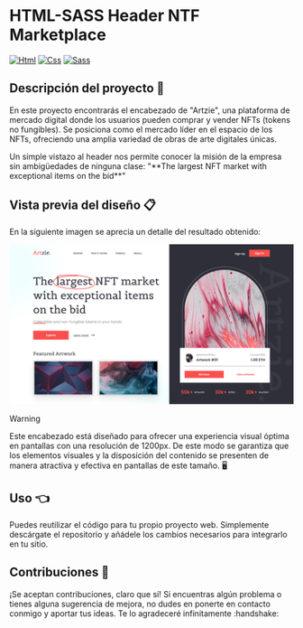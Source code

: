 # HTML-SASS Header NTF Marketplace
[![Html](https://img.shields.io/badge/HTML-white?style=for-the-badge&logo=html5&logoColor=white&labelColor=black&color=%23E34F26)]()
[![Css](https://img.shields.io/badge/css-white?style=for-the-badge&logo=css3&logoColor=white&labelColor=black&color=blue)]()
[![Sass](https://img.shields.io/badge/SASS-black?style=for-the-badge&logo=Sass&logoColor=white&labelColor=black&color=%23CC6699)]()

## Descripción del proyecto :memo:
<p>En este proyecto encontrarás el encabezado de "Artzie", una plataforma de mercado digital donde los usuarios pueden comprar y vender NFTs (tokens no fungibles). Se posiciona como el mercado líder en el espacio de los NFTs, ofreciendo una amplia variedad de obras de arte digitales únicas.</p>
<p>Un simple vistazo al header nos permite conocer la misión de la empresa sin ambigüedades de ninguna clase: "**The largest NFT market with exceptional items on the bid**"</p>

## Vista previa del diseño :clipboard:
<p>En la siguiente imagen se aprecia un detalle del resultado obtenido:</p>

<img src="marketplace-resume.png">

> [!WARNING]
> Este encabezado está diseñado para ofrecer una experiencia visual óptima en pantallas con una resolución de 1200px. De este modo se garantiza que los elementos visuales y la disposición del contenido se presenten de manera atractiva y efectiva en pantallas de este tamaño. 🖥️

## Uso :point_left:
<p>Puedes reutilizar el código para tu propio proyecto web. Simplemente descárgate el repositorio y añádele los cambios necesarios para integrarlo en tu sitio.</p>

## Contribuciones :information_desk_person:
<p>¡Se aceptan contribuciones, claro que sí! Si encuentras algún problema o tienes alguna sugerencia de mejora, no dudes en ponerte en contacto conmigo y aportar tus ideas. Te lo agradeceré infinitamente :handshake:</p>
 
 
